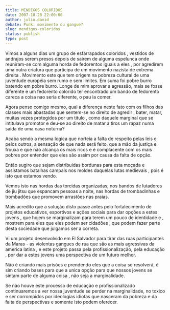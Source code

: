 ```yaml
---
title: MENDIGOS COLORIDOS
date: 2007-10-28 22:00:00
author: julio.david
debate: Punk: movimento ou gangue?
slug: mendigos-coloridos
status: publish 
type: post
---
```


Vimos a alguns dias um grupo de esfarrapados coloridos , vestidos de andrajos serem presos depois de sairem de alguma espelunca onde reuniram-se com alguma horda de fedorentos iguais a eles , por agredirem uma outra criatura que participa de um movimento nazista de extrema direita . Movimento este que tem origem na pobreza cultural de uma juventude européia sem rumo e sem limites. Em suma foi pobre burro batendo em pobre burro. Longe de mim aprovar a agressão, mais se fosse diferente e um fedorento colorido ter encontrado um bando de fedorento careca a coisa nao seria diferente, o pau ia comer.   

Agora penso comigo mesmo, qual a diferença neste fato com os filhos das classes mais abastadas que sentem-se no direito de agredir , bater, matar, muitas vezes protegidos por um titulo , como daquele marginal que se intitulava promotor e deu-se ao direito de matar a tiros um rapaz numa saida de uma casa noturna?  

Acaba sendo a mesma logica que norteia a falta de respeito pelas leis e pelos outros, a sensação de que nada será feito, que a mão da justiça e frouxa e que não alcança os mais ricos e é complacente com os mais pobres por entender que eles são assim por causa da falta de opção.   

Então sugiro que sejam distribuidas bordunas para esta moçada e assistamos batalhas campais nos moldes daquelas lutas medievais , pois é isto que estamos vendo.   

Vemos isto nas hordas das torcidas organizadas, nos bandos de lutadores de jiu jitsu que espancam pessoas a noite, nas hordas de trombadinhas e trombadões que promovem arrastões nas praias.  

 Mais acredito que a solução disto passe antes pelo fortalecimento de projetos educativos, esportivos e ações sociais para dar opções a estes jovens , que hojem se marginalizam para terem um pouco de identidade e , mostrem para eles que eles podem ser cidadões , que podem fazer parte desta sociedade que julgamos ser a correta.   

Vi um projeto desenvolvido em El Salvador para tirar das ruas participantes da Maras - as violentas gangues de rua que são as mais agressivas da america latina , e este projeto passa pela profissionalização, pela educação , por dar a estes jovens uma perspectiva de um futuro melhor.  

Não é criando mais prisões e prendendo eles que a coisa se resolverá, é sim criando bases para que a unica opção para que nossos jovens se sintam parte de alguma coisa , não seja a marginalidade.  

  

Se não houve este processo de educação e profissionalizado continuaremos a ver nossa juventude se perder na marginalidade, no toxico e ser corrompidos por ideologias idiotas que nasceram da pobreza e da falta de perspectivas e somente isto podem oferecer.
